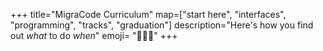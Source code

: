 +++
title="MigraCode Curriculum"
map=["start here", "interfaces", "programming", "tracks", "graduation"]
description="Here's how you find out _what_ to do _when_"
emoji= "🧑🏾‍🎓"
+++
